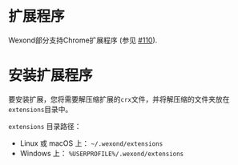 # 扩展程序

Wexond部分支持Chrome扩展程序 (参见 [#110](https://github.com/wexond/desktop/issues/110)).

# 安装扩展程序

要安装扩展，您将需要解压缩扩展的`crx`文件，并将解压缩的文件夹放在`extensions`目录中。

`extensions` 目录路径：
-  Linux 或 macOS 上： `~/.wexond/extensions`
- Windows 上： `%USERPROFILE%/.wexond/extensions`
